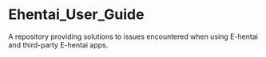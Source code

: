 # Ehentai_User_Guide
A repository providing solutions to issues encountered when using E-hentai and third-party E-hentai apps.
